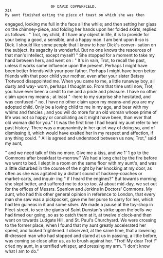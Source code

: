                          OF DAVID COPPERFIELD.                            245
    My aunt finished eating the piece of toast on which she was then
 engaged, looking me full in the face all the while; and then setting her
 glass on the chimney-piece, and folding her hands upon her folded skirts,
 replied as follows :
     " Trot, my child, if I have any object in life, it is to provide for your
 being a good, a sensible, and a happy man. I am bent upon it-so is
 Dick. I should like some people that I know to hear Dick's conver-
 sation on the subject. Its sagacity is wonderful. But no one knows the
 resources of that man's intellect, except myself! "
     She stopped for a moment to take my hand between hers, and went on :
     " It's in vain, Trot, to recall the past, unless it works some influence
 upon the present. Perhaps I might have been better friends with your
 poor father. Perhaps I might have been better friends with that poor
 child your mother, even after your sister Betsey Trotwood disappointed
 me. When you came to me, a little runaway boy, all dusty and way-
worn, perhaps I thought so. From that time until now, Trot, you have
ever been a credit to me and a pride and pleasure. I have no other claim
upon my means ; at least " -here to my surprise she hesitated, and
was confused-" no, I have no other claim upon my means-and you are
my adopted child. Only be a loving child to me in my age, and bear
with my whims and fancies ; and you will do more for an old woman
whose prime of life was not so happy or conciliating as it might have
been, than ever that old woman did for you."
    I t was the first time I had heard my aunt refer to her past history.
There was a magnanimity in her quiet way of doing so, and of dismissing
it, which would have exalted her in my respect and affection, if any thing
could.
    " All is agreed and understood between us now, Trot," said my aunt,

 " and we need talk of this no more.      Give me a kiss, and we 1' 1 go to the
 Commons after breakfast to-morrow."
    We had a long chat by the fire before we went to bed. I slept in a
room on the same floor with my aunt's, and was a little disturbed in the
course of the night by her knocking at my door, as often as she was
agitated by a distant sound of hackney-coaches or market-carts, and inquir-
ing " if I heard the engines?" But towards morning she slept better,
and suffered me to do so too.
    At about mid-day, we set out for the offices of Messrs. Spenlow and
Jorkins in Doctors' Commons. My aunt, who had this other general
opinion in reference to London, that every man she saw was a pickpocket,
gave me her purse to carry for her, which had ten guineas in it and some
silver.
    We made a pause at the toy-shop in Fleet-street, to see the giants of
Saint Dunstan's strike upon the bells-we had timed our going, so as to
catch them at it, at twelve o'clock-and then went on towards Ludgate
Hill, and St. Paul's Churchyard. We were crossing to the former place,
when I found that my aunt greatly accelerated her speed, and looked
frightened. I observed, at the same time, that a lowering ill-dressed man
who had stopped and stared at us in passing, a little before, was coming
so close after us, as to brush against her.
   "Trot! My dear Trot !" cried my aunt, in a terrified whisper, and
pressing my arm. "I don't know what I am to do."
